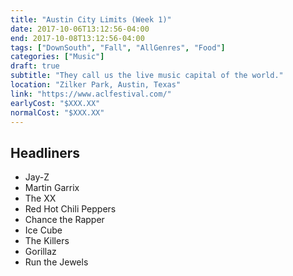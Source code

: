 ```yaml
---
title: "Austin City Limits (Week 1)"
date: 2017-10-06T13:12:56-04:00
end: 2017-10-08T13:12:56-04:00
tags: ["DownSouth", "Fall", "AllGenres", "Food"]
categories: ["Music"]
draft: true
subtitle: "They call us the live music capital of the world."
location: "Zilker Park, Austin, Texas"
link: "https://www.aclfestival.com/"
earlyCost: "$XXX.XX"
normalCost: "$XXX.XX"
---
```


<!--more-->

## Headliners

- Jay-Z
- Martin Garrix
- The XX
- Red Hot Chili Peppers
- Chance the Rapper
- Ice Cube
- The Killers
- Gorillaz
- Run the Jewels